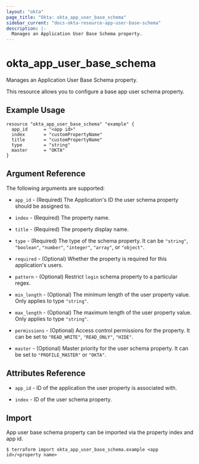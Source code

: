 ```yaml
---
layout: "okta"
page_title: "Okta: okta_app_user_base_schema"
sidebar_current: "docs-okta-resource-app-user-base-schema"
description: |-
  Manages an Application User Base Schema property.
---
```


# okta_app_user_base_schema

Manages an Application User Base Schema property.

This resource allows you to configure a base app user schema property.

## Example Usage

```hcl
resource "okta_app_user_base_schema" "example" {
  app_id      = "<app id>"
  index       = "customPropertyName"
  title       = "customPropertyName"
  type        = "string"
  master      = "OKTA"
}
```

## Argument Reference

The following arguments are supported:

* `app_id` - (Required) The Application's ID the user schema property should be assigned to.

* `index` - (Required) The property name.

* `title` - (Required) The property display name.

* `type` - (Required) The type of the schema property. It can be `"string"`, `"boolean"`, `"number"`, `"integer"`, `"array"`, or `"object"`.

* `required` - (Optional) Whether the property is required for this application's users.

* `pattern` - (Optional) Restrict `login` schema property to a particular regex.

* `min_length` - (Optional) The minimum length of the user property value. Only applies to type `"string"`.

* `max_length` - (Optional) The maximum length of the user property value. Only applies to type `"string"`.

* `permissions` - (Optional) Access control permissions for the property. It can be set to `"READ_WRITE"`, `"READ_ONLY"`, `"HIDE"`.

* `master` - (Optional) Master priority for the user schema property. It can be set to `"PROFILE_MASTER"` or `"OKTA"`.

## Attributes Reference

* `app_id` - ID of the application the user property is associated with.

* `index` - ID of the user schema property.

## Import

App user base schema property can be imported via the property index and app id.

```
$ terraform import okta_app_user_base_schema.example <app id>/<property name>
```
